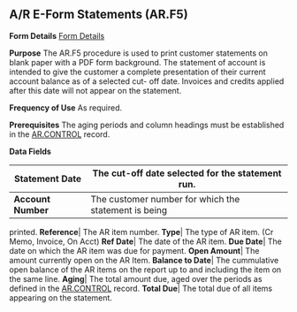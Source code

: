 ## A/R E-Form Statements (AR.F5)
<PageHeader />

**Form Details**
[Form Details](../AR-F5-1/README.md)

**Purpose**
The AR.F5 procedure is used to print customer statements on blank paper with a
PDF form background. The statement of account is intended to give the customer
a complete presentation of their current account balance as of a selected cut-
off date. Invoices and credits applied after this date will not appear on the
statement.

**Frequency of Use**
As required.

**Prerequisites**
The aging periods and column headings must be established in the
[AR.CONTROL](../AR-CONTROL/README.md) record.

**Data Fields**

| **Statement Date** | The cut-off date selected for the statement run.     |
| ------------------ | ---------------------------------------------------- |
| **Account Number** | The customer number for which the statement is being |
printed.
**Reference**|  The AR item number.
**Type**|  The type of AR item. (Cr Memo, Invoice, On Acct)
**Ref Date**|  The date of the AR item.
**Due Date**|  The date on which the AR item was due for payment.
**Open Amount**|  The amount currently open on the AR Item.
**Balance to Date**|  The cummulative open balance of the AR items on the
report up to and including the item on the same line.
**Aging**|  The total amount due, aged over the periods as defined in the
[AR.CONTROL](../AR-CONTROL/README.md) record.
**Total Due**|  The total due of all items appearing on the statement.

<badge text= "Version 8.10.57 " vertical="middle" />

<PageFooter />

